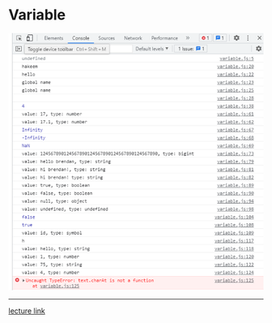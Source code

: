 # Variable

<img src="20210807_234759.png">

---

<a href='https://youtu.be/OCCpGh4ujb8'>

lecture link
